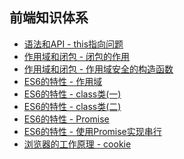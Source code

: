 <!--
 * @Author: zx
 * @Description: 
-->
## 前端知识体系


- [语法和API - this指向问题](https://github.com/N1kopapa/Blog/issues/1)
- [作用域和闭包 - 闭包的作用](https://github.com/N1kopapa/Blog/issues/2)
- [作用域和闭包 - 作用域安全的构造函数](https://github.com/N1kopapa/Blog/issues/4)
- [ES6的特性 - 作用域](https://github.com/N1kopapa/Blog/issues/3)
- [ES6的特性 - class类(一)](https://github.com/N1kopapa/Blog/issues/5)
- [ES6的特性 - class类(二)](https://github.com/N1kopapa/Blog/issues/7)
- [ES6的特性 - Promise](https://github.com/N1kopapa/Blog/issues/8)
- [ES6的特性 - 使用Promise实现串行](https://github.com/N1kopapa/Blog/issues/10)
- [浏览器的工作原理 - cookie](https://github.com/N1kopapa/Blog/issues/6)
